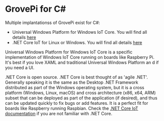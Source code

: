 # GrovePi for C#

Multiple implantationss of GrovePi exist for C#:

- Universal Windows Platform for Windows IoT Core. You will find all details [here](./README-UWP.md)
- .NET Core IoT for Linux or Windows. You will find all details [here](https://github.com/dotnet/iot/tree/master/src/devices/GrovePi)

Universal Windows Platform for Windows IoT Core is a specific implementation of Windows IoT Core running on boards like Raspberry Pi. It's best if you love XAML and traditional Universal Windows Platform an d if you need a UI.

.NET Core is open source. .NET Core is best thought of as 'agile .NET'. Generally speaking it is the same as the Desktop .NET Framework distributed as part of the Windows operating system, but it is a cross platform (Windows, Linux, macOS) and cross architecture (x86, x64, ARM) subset that can be deployed as part of the application (if desired), and thus can be updated quickly to fix bugs or add features. It is a perfect fit for boards like Raspberry running Raspbian. Check the [.NET Core IoT documentation](https://github.com/dotnet/iot/tree/master/Documentation) if you are not familiar with .NET Core.
